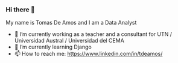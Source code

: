 ### Hi there 👋

My name is Tomas De Amos and I am a Data Analyst 

- 🔭 I’m currently working as a teacher and a consultant for UTN / Universidad Austral / Universidad del CEMA
- 🌱 I’m currently learning Django
- 📫 How to reach me: https://www.linkedin.com/in/tdeamos/
